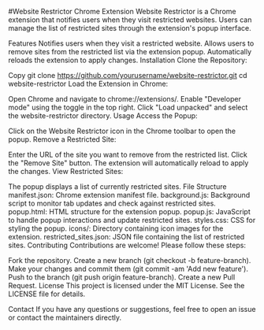 #Website Restrictor Chrome Extension
Website Restrictor is a Chrome extension that notifies users when they visit restricted websites. Users can manage the list of restricted sites through the extension's popup interface.

Features
Notifies users when they visit a restricted website.
Allows users to remove sites from the restricted list via the extension popup.
Automatically reloads the extension to apply changes.
Installation
Clone the Repository:

Copy
git clone https://github.com/yourusername/website-restrictor.git
cd website-restrictor
Load the Extension in Chrome:

Open Chrome and navigate to chrome://extensions/.
Enable "Developer mode" using the toggle in the top right.
Click "Load unpacked" and select the website-restrictor directory.
Usage
Access the Popup:

Click on the Website Restrictor icon in the Chrome toolbar to open the popup.
Remove a Restricted Site:

Enter the URL of the site you want to remove from the restricted list.
Click the "Remove Site" button.
The extension will automatically reload to apply the changes.
View Restricted Sites:

The popup displays a list of currently restricted sites.
File Structure
manifest.json: Chrome extension manifest file.
background.js: Background script to monitor tab updates and check against restricted sites.
popup.html: HTML structure for the extension popup.
popup.js: JavaScript to handle popup interactions and update restricted sites.
styles.css: CSS for styling the popup.
icons/: Directory containing icon images for the extension.
restricted_sites.json: JSON file containing the list of restricted sites.
Contributing
Contributions are welcome! Please follow these steps:

Fork the repository.
Create a new branch (git checkout -b feature-branch).
Make your changes and commit them (git commit -am 'Add new feature').
Push to the branch (git push origin feature-branch).
Create a new Pull Request.
License
This project is licensed under the MIT License. See the LICENSE file for details.

Contact
If you have any questions or suggestions, feel free to open an issue or contact the maintainers directly.


